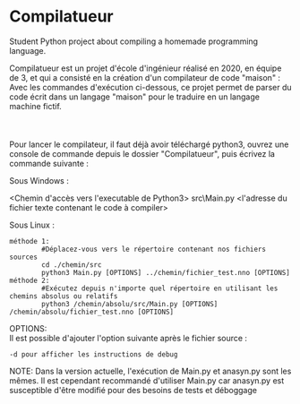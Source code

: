 # Compilatueur
Student Python project about compiling a homemade programming language.

Compilatueur est un projet d'école d'ingénieur réalisé en 2020, en équipe de 3, et qui a consisté en la création d'un compilateur de code "maison" : Avec les commandes d'exécution ci-dessous, ce projet permet de parser du code écrit dans un langage "maison" pour le traduire en un langage machine fictif.\
\
\
\
Pour lancer le compilateur, il faut déjà avoir téléchargé python3, ouvrez une console de commande depuis le dossier "Compilatueur", puis écrivez la commande suivante :

Sous Windows :

<Chemin d'accès vers l'executable de Python3> src\Main.py <l'adresse du fichier texte contenant le code à compiler>

Sous Linux :

    méthode 1:
            #Déplacez-vous vers le répertoire contenant nos fichiers sources
            cd ./chemin/src
            python3 Main.py [OPTIONS] ../chemin/fichier_test.nno [OPTIONS]
    méthode 2:
            #Exécutez depuis n'importe quel répertoire en utilisant les chemins absolus ou relatifs
            python3 /chemin/absolu/src/Main.py [OPTIONS] /chemin/absolu/fichier_test.nno [OPTIONS]
            

OPTIONS:            
    Il est possible d'ajouter l'option suivante après le fichier source :

    -d pour afficher les instructions de debug
    
NOTE: 
    Dans la version actuelle, l'exécution de Main.py et anasyn.py sont les mêmes.
    Il est cependant recommandé d'utiliser Main.py car anasyn.py est susceptible d'être modifié pour des besoins de tests et déboggage
